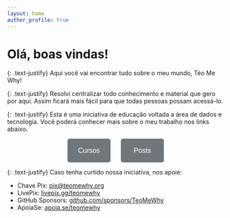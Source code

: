 ```yaml
---
layout: home
author_profile: true
---
```


# Olá, boas vindas!

{: .text-justify}
Aqui você vai encontrar tudo sobre o meu mundo, Téo Me Why!

{: .text-justify}
Resolvi centralizar todo conhecimento e material que gero por aqui. Assim ficará mais fácil para que todas pessoas possam acessá-lo.

{: .text-justify}
Esta é uma iniciativa de educação voltada a área de dados e tecnologia. Você poderá conhecer mais sobre o meu trabalho nos links abaixo.

<div style="text-align: center;">
  <a href="/courses/" style="text-decoration: none; color: inherit;">
  <button style="display: inline-block; margin: 0 10px; width: 100px; height: 55px; background-color: #6f777d; color: white; padding: 10px 20px; border: none; border-radius: 5px; text-align: center; text-decoration: none; font-size: 16px; cursor: pointer;background-size: cover;">
  Cursos
  </button>
  </a>
  
  <a href="/posts/" style="text-decoration: none; color: inherit;">
  <button style="display: inline-block; margin: 0 10px; width: 100px; height: 55px; background-color: #6f777d; color: white; padding: 10px 20px; border: none; border-radius: 5px; text-align: center; text-decoration: none; font-size: 16px; cursor: pointer;background-size: cover;">
  Posts
  </button>
  </a>
</div>

{: .text-justify}
Caso tenha curtido nossa iniciativa, nos apoie:

- Chave Pix: pix@teomewhy.org
- LivePix: [livepix.gg/teomewhy](https://livepix.gg/teomewhy)
- GitHub Sponsors: [github.com/sponsors/TeoMeWhy](https://github.com/sponsors/TeoMeWhy)
- ApoiaSe: [apoia.se/teomewhy](https://apoia.se/teomewhy)